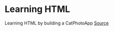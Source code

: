 # Learning HTML

Learning HTML by building a CatPhotoApp
[Source](https://www.freecodecamp.org/learn/2022/responsive-web-design/#learn-html-by-building-a-cat-photo-app)
